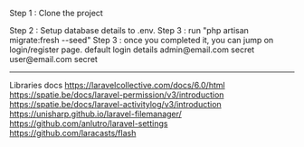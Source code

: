 <p>Step 1 : Clone the project</p>
Step 2 : Setup database details to .env.
Step 3 : run "php artisan migrate:fresh --seed"
Step 3 : once you completed it, you can jump on login/register page.
default login details
admin@email.com
secret
user@email.com
secret


-----------
Libraries docs
https://laravelcollective.com/docs/6.0/html
https://spatie.be/docs/laravel-permission/v3/introduction
https://spatie.be/docs/laravel-activitylog/v3/introduction
https://unisharp.github.io/laravel-filemanager/
https://github.com/anlutro/laravel-settings
https://github.com/laracasts/flash
